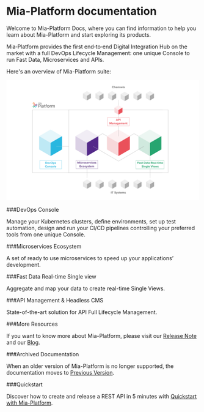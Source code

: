 # Mia-Platform documentation


Welcome to Mia-Platform Docs, where you can find information to help you learn about Mia-Platform and start exploring its products. 


Mia‑Platform provides the first end‑to‑end Digital Integration Hub on the market with a full DevOps Lifecycle Management: one unique Console to run Fast Data, Microservices and APIs.


Here's an overview of Mia-Platform suite: 


![Mia-Platform](img/overviewprodotti.png)


###DevOps Console

Manage your Kubernetes clusters, define environments, set up test automation, design and run your CI/CD pipelines controlling your preferred tools from one unique Console.


###Microservices Ecosystem

A set of ready to use microservices to speed up your applications’ development.


###Fast Data Real-time Single view

Aggregate and map your data to create real-time Single Views.


###API Management & Headless CMS

State-of-the-art solution for API Full Lifecycle Management.


###More Resources 

If you want to know more about Mia-Platform, please visit our [Release Note](release_notes/platform_releasenotes.md) and our [Blog](https://blog.mia-platform.eu/en).


###Archived Documentation

When an older version of Mia-Platform is no longer supported, the documentation moves to [Previous Version](../previous_versions/v4/docs/index.md).


###Quickstart

Discover how to create and release a REST API in 5 minutes with [Quickstart with Mia-Platform](development_suite/api-console/api-design/quick_rest_api.md).

